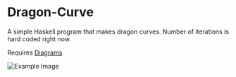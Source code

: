 # Dragon-Curve
A simple Haskell program that makes dragon curves. Number of iterations is hard coded right now.

Requires [Diagrams](http://projects.haskell.org/diagrams/)

![Example Image](https://cdn.rawgit.com/JRegimbal/Dragon-Curve/master/out.svg)
